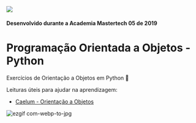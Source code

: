 ![](https://user-images.githubusercontent.com/52453558/78079807-47c19380-7383-11ea-9eff-49838773bf57.png)
#### Desenvolvido durante a Academia Mastertech 05 de 2019

# Programação Orientada a Objetos - Python
Exercícios de Orientação a Objetos em Python :snake:

Leituras úteis para ajudar na aprendizagem:
  - [Caelum - Orientação a Objetos](https://www.caelum.com.br/apostila-python-orientacao-objetos/orientacao-a-objetos/)
  

![ezgif com-webp-to-jpg](https://user-images.githubusercontent.com/52453558/78091784-48b6ed00-73a4-11ea-9a2e-0a71753d3609.jpg)
